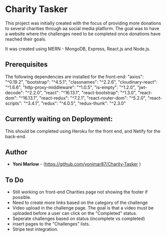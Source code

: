 # Charity Tasker

This project was initially created with the focus of providing more donations to several charities through aa social media platform. The goal was to have a website where the challenges need to be completed once donations have reached their goals. 

It was created using MERN - MongoDB, Express, React.js and Node.js.


## Prerequisites

The following dependencies are installed for the front-end:
    "axios": "^0.19.2",
    "bootstrap": "^4.5.1",
    "classnames": "^2.2.6",
    "cloudinary-react": "^1.6.6",
    "http-proxy-middleware": "^1.0.5",
    "is-empty": "^1.2.0",
    "jwt-decode": "^2.2.0",
    "react": "^16.13.1",
    "react-bootstrap": "^1.3.0",
    "react-dom": "^16.13.1",
    "react-redux": "^7.2.1",
    "react-router-dom": "^5.2.0",
    "react-scripts": "^3.4.1",
    "redux": "^4.0.5",
    "redux-thunk": "^2.3.0"

## Currently waiting on Deployment:

This should be completed using Heroku for the front end, and Netify for the back-end.

## Author

* **Yoni Marlow** - (https://github.com/yonimar87/Charity-Tasker )

## To Do

* Still working on front-end Charities page not showing the footer if possible.
* Need to create more links based on the category of the challenge
* Video upload in the challenge page. The goal is that a video must be uploaded before a user can click on the "Completed" status. 
* Seperate challenges based on status (incomplete vs completed)
* insert pages to the "Challenges" lists.
* Stripe test integration.
